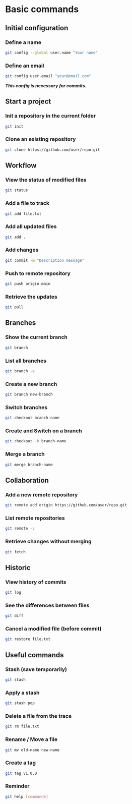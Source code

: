 # Basic commands

## Initial configuration

### Define a name

```bash
git config --global user.name "Your name"
```

### Define an email

```bash
git config user.email "your@email.com"
```

***This config is necessary for commits.***

## Start a project

### Init a repository in the current folder
```bash
git init
```

### Clone an existing repository
```bash
git clone https://github.com/user/repo.git
```

## Workflow

### View the status of modified files
```bash
git status
```

### Add a file to track
```bash
git add file.txt
```

### Add all updated files
```bash
git add .
```

### Add changes
```bash
git commit -m "Description message"
```

### Push to remote repository
```bash
git push origin main
```

### Retrieve the updates
```bash
git pull
```

## Branches

### Show the current branch
```bash
git branch
```

### List all branches
```bash
git branch -a
```

### Create a new branch
```bash
git branch new-branch
```

### Switch branches
```bash
git checkout branch-name
```

### Create and Switch on a branch
```bash
git checkout -b branch-name
```

### Merge a branch
```bash
git merge branch-name
```

## Collaboration

### Add a new remote repository
```bash
git remote add origin https://github.com/user/repo.git
```

### List remote repositories
```bash
git remote -v
```

### Retrieve changes without merging
```bash
git fetch
```

## Historic

### View history of commits
```bash
git log
```

### See the differences between files
```bash
git diff
```

### Cancel a modified file (before commit)
```bash
git restore file.txt
```

## Useful commands

### Stash (save temporarily)
```bash
git stash
```

### Apply a stash
```bash
git stash pop
```

### Delete a file from the trace
```bash
git rm file.txt
```

### Rename / Move a file
```bash
git mv old-name new-name
```

### Create a tag
```bash
git tag v1.0.0
```

### Reminder
```bash
git help [commande]
```